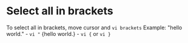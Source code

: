 # Select all in brackets
To select all in brackets, move cursor and `vi brackets`
Example:
"hello world." - `vi "`
{hello world.} - `vi {` or `vi }`
